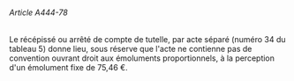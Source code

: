 ###### Article A444-78

Le récépissé ou arrêté de compte de tutelle, par acte séparé (numéro 34 du tableau 5) donne lieu, sous réserve que l'acte ne contienne pas de convention ouvrant droit aux émoluments proportionnels, à la perception d'un émolument fixe de 75,46 €.

